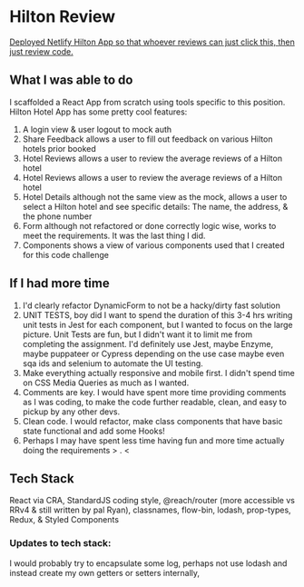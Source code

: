 # Hilton Review

[Deployed Netlify Hilton App so that whoever reviews can just click this, then just review code.](https://hilton-hotels.netlify.com/login)

## What I was able to do

I scaffolded a React App from scratch using tools specific to this position.
Hilton Hotel App has some pretty cool features:

1. A login view & user logout to mock auth
2. Share Feedback allows a user to fill out feedback on various Hilton hotels prior booked
3. Hotel Reviews allows a user to review the average reviews of a Hilton hotel
3. Hotel Reviews allows a user to review the average reviews of a Hilton hotel
4. Hotel Details although not the same view as the mock, allows a user to select a Hilton hotel and see specific details: The name, the address, & the phone number
5. Form although not refactored or done correctly logic wise, works to meet the requirements. It was the last thing I did.
6. Components shows a view of various components used that I created for this code challenge

## If I had more time

1. I'd clearly refactor DynamicForm to not be a hacky/dirty fast solution
2. UNIT TESTS, boy did I want to spend the duration of this 3-4 hrs writing unit tests in Jest for each component, but I wanted to focus on the large picture. Unit Tests are fun, but I didn't want it to limit me from completing the assignment. I'd definitely use Jest, maybe Enzyme, maybe puppateer or Cypress depending on the use case maybe even sqa ids and selenium to automate the UI testing.
3. Make everything actually responsive and mobile first. I didn't spend time on CSS Media Queries as much as I wanted.
4. Comments are key. I would have spent more time providing comments as I was coding, to make the code further readable, clean, and easy to pickup by any other devs.
5. Clean code. I would refactor, make class components that have basic state functional and add some Hooks!
6. Perhaps I may have spent less time having fun and more time actually doing the requirements > . <

## Tech Stack

React via CRA, StandardJS coding style, @reach/router (more accessible vs RRv4 & still written by pal Ryan), classnames, flow-bin, lodash, prop-types, Redux, & Styled Components

### Updates to tech stack:
I would probably try to encapsulate some log, perhaps not use lodash and instead create my own getters or setters internally,
